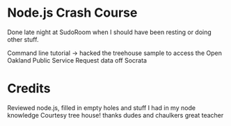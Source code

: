 # Node.js Crash Course

Done late night at SudoRoom when I should have been resting or doing other
stuff.

Command line tutorial -> hacked the treehouse sample
to access the Open Oakland Public Service Request data off Socrata


# Credits

Reviewed node.js, filled in empty holes and stuff I had in my node knowledge
Courtesy tree house! thanks dudes and chaulkers great teacher


